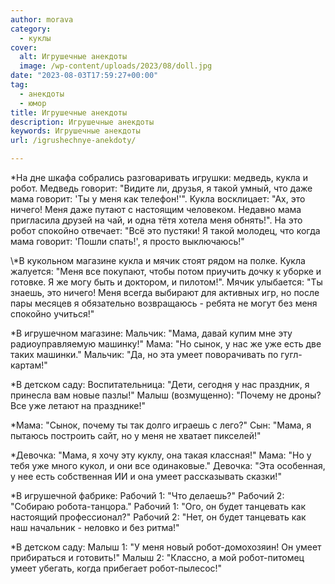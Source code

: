 ```yaml
---
author: morava
category:
  - куклы
cover:
  alt: Игрушечные анекдоты
  image: /wp-content/uploads/2023/08/doll.jpg
date: "2023-08-03T17:59:27+00:00"
tag:
  - анекдоты
  - юмор
title: Игрушечные анекдоты
description: Игрушечные анекдоты
keywords: Игрушечные анекдоты
url: /igrushechnye-anekdoty/

---
```

\*На дне шкафа собрались разговаривать игрушки: медведь, кукла и робот. Медведь говорит: "Видите ли, друзья, я такой умный, что даже мама говорит: 'Ты у меня как телефон!'". Кукла восклицает: "Ах, это ничего! Меня даже путают с настоящим человеком. Недавно мама пригласила друзей на чай, и одна тётя хотела меня обнять!". На это робот спокойно отвечает: "Всё это пустяки! Я такой молодец, что когда мама говорит: 'Пошли спать!', я просто выключаюсь!"

\\*В кукольном магазине кукла и мячик стоят рядом на полке. Кукла жалуется: "Меня все покупают, чтобы потом приучить дочку к уборке и готовке. Я же могу быть и доктором, и пилотом!". Мячик улыбается: "Ты знаешь, это ничего! Меня всегда выбирают для активных игр, но после пары месяцев я обязательно возвращаюсь \- ребята не могут без меня спокойно учиться!"

\*В игрушечном магазине: Мальчик: "Мама, давай купим мне эту радиоуправляемую машинку!" Мама: "Но сынок, у нас же уже есть две таких машинки." Мальчик: "Да, но эта умеет поворачивать по гугл-картам!"

\*В детском саду: Воспитательница: "Дети, сегодня у нас праздник, я принесла вам новые пазлы!" Малыш (возмущенно): "Почему не дроны? Все уже летают на празднике!"

\*Мама: "Сынок, почему ты так долго играешь с лего?" Сын: "Мама, я пытаюсь построить сайт, но у меня не хватает пикселей!"

\*Девочка: "Мама, я хочу эту куклу, она такая классная!" Мама: "Но у тебя уже много кукол, и они все одинаковые." Девочка: "Эта особенная, у нее есть собственная ИИ и она умеет рассказывать сказки!"

\*В игрушечной фабрике: Рабочий 1: "Что делаешь?" Рабочий 2: "Собираю робота-танцора." Рабочий 1: "Ого, он будет танцевать как настоящий профессионал?" Рабочий 2: "Нет, он будет танцевать как наш начальник - неловко и без ритма!"

\*В детском саду: Малыш 1: "У меня новый робот-домохозяин! Он умеет прибираться и готовить!" Малыш 2: "Классно, а мой робот-питомец умеет убегать, когда прибегает робот-пылесос!"
